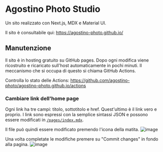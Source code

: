 # Agostino Photo Studio

Un sito realizzato con Next.js, MDX e Material UI.

Il sito è consultabile qui: <https://agostino-photo.github.io/>

## Manutenzione

Il sito è in hosting gratuito su GitHub pages. Dopo ogni modifica viene ricostruito
e ricaricato sull'host automaticamente in pochi minuti. Il meccanismo che si
occupa di questo si chiama GitHub Actions.

Controlla lo stato delle Actions: <https://github.com/agostino-photo/agostino-photo.github.io/actions>

### Cambiare link dell'home page

Ogni link ha tre campi: titolo, sottotitolo e href. Quest'ultimo è il link vero e proprio.
I link sono espressi con la semplice sintassi JSON e possono essere modificati in
[`/pages/index.mdx`](https://github.com/agostino-photo/agostino-photo.github.io/blob/main/pages/index.mdx).

Il file può quindi essere modificato premendo l'icona della matita.
![image](https://user-images.githubusercontent.com/1292230/210061205-16999ee2-d973-4b17-b2fc-68af3a8b52d2.png)

Una volta completate le modifiche premere su "Commit changes" in fondo alla pagina.
![image](https://user-images.githubusercontent.com/1292230/210061419-f425d368-4615-4918-a9e5-595f3d1ccee3.png)

